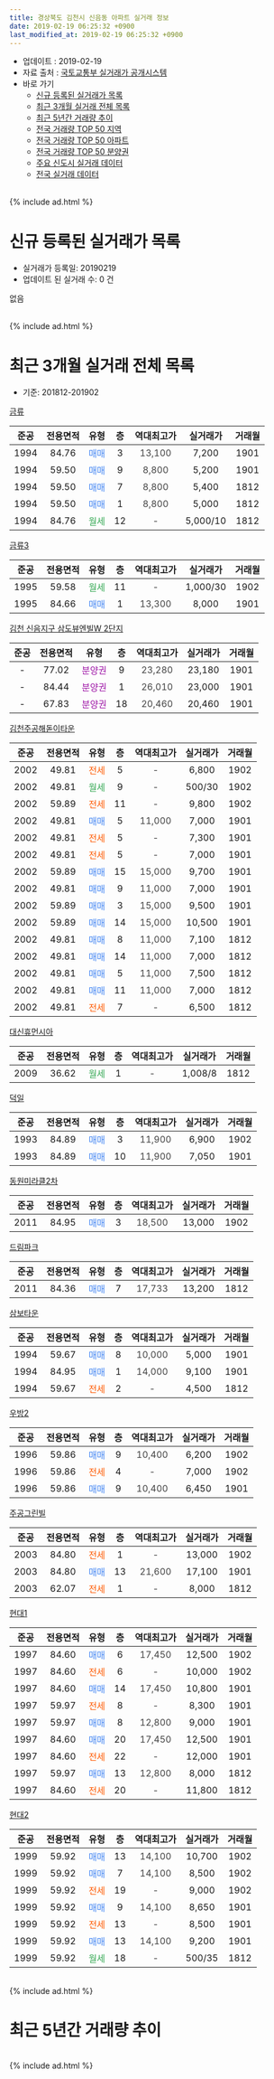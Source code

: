 ```yaml
---
title: 경상북도 김천시 신음동 아파트 실거래 정보
date: 2019-02-19 06:25:32 +0900
last_modified_at: 2019-02-19 06:25:32 +0900
---
```


* 업데이트 : 2019-02-19
* 자료 출처 : [국토교통부 실거래가 공개시스템](http://rt.molit.go.kr)
* 바로 가기
    * [신규 등록된 실거래가 목록](#신규-등록된-실거래가-목록)
    * [최근 3개월 실거래 전체 목록](#최근-3개월-실거래-전체-목록)
    * [최근 5년간 거래량 추이](#최근-5년간-거래량-추이)
    * [전국 거래량 TOP 50 지역](https://ayogom.github.io/apt-trade-info/최근-3개월-전국에서-가장-거래가-많이-발생한-지역)
    * [전국 거래량 TOP 50 아파트](https://ayogom.github.io/apt-trade-info/최근-3개월-전국에서-가장-거래가-많이-발생한-아파트)
    * [전국 거래량 TOP 50 분양권](https://ayogom.github.io/apt-trade-info/최근-3개월-전국에서-가장-거래가-많이-발생한-분양권)
    * [주요 신도시 실거래 데이터](https://ayogom.github.io/apt-trade-info/주요-신도시)
    * [전국 실거래 데이터](https://ayogom.github.io/apt-trade-info/전국)
<br>
{% include ad.html %}
<br>

# 신규 등록된 실거래가 목록
* 실거래가 등록일: 20190219
* 업데이트 된 실거래 수: 0 건

없음

<br>
{% include ad.html %}
<br>

# 최근 3개월 실거래 전체 목록
* 기준: 201812-201902


[금류](https://search.naver.com/search.naver?query=%EA%B2%BD%EC%83%81%EB%B6%81%EB%8F%84+%EA%B9%80%EC%B2%9C%EC%8B%9C+%EC%8B%A0%EC%9D%8C%EB%8F%99+%EA%B8%88%EB%A5%98)

|준공|전용면적|유형|층|역대최고가|실거래가|거래월|
|:---:|:---:|:---:|:---:|:---:|:---:|:---:|
|1994|84.76|<span style="color:#4285f3">매매</span>|3|<span style="color:#444444">13,100</span>|7,200|1901|
|1994|59.50|<span style="color:#4285f3">매매</span>|9|<span style="color:#444444">8,800</span>|5,200|1901|
|1994|59.50|<span style="color:#4285f3">매매</span>|7|<span style="color:#444444">8,800</span>|5,400|1812|
|1994|59.50|<span style="color:#4285f3">매매</span>|1|<span style="color:#444444">8,800</span>|5,000|1812|
|1994|84.76|<span style="color:#34a853">월세</span>|12|<span style="color:#444444">-</span>|5,000/10|1812|

[금류3](https://search.naver.com/search.naver?query=%EA%B2%BD%EC%83%81%EB%B6%81%EB%8F%84+%EA%B9%80%EC%B2%9C%EC%8B%9C+%EC%8B%A0%EC%9D%8C%EB%8F%99+%EA%B8%88%EB%A5%983)

|준공|전용면적|유형|층|역대최고가|실거래가|거래월|
|:---:|:---:|:---:|:---:|:---:|:---:|:---:|
|1995|59.58|<span style="color:#34a853">월세</span>|11|<span style="color:#444444">-</span>|1,000/30|1902|
|1995|84.66|<span style="color:#4285f3">매매</span>|1|<span style="color:#444444">13,300</span>|8,000|1901|

[김천 신음지구 삼도뷰엔빌W 2단지](https://search.naver.com/search.naver?query=%EA%B2%BD%EC%83%81%EB%B6%81%EB%8F%84+%EA%B9%80%EC%B2%9C%EC%8B%9C+%EC%8B%A0%EC%9D%8C%EB%8F%99+%EA%B9%80%EC%B2%9C+%EC%8B%A0%EC%9D%8C%EC%A7%80%EA%B5%AC+%EC%82%BC%EB%8F%84%EB%B7%B0%EC%97%94%EB%B9%8CW+2%EB%8B%A8%EC%A7%80)

|준공|전용면적|유형|층|역대최고가|실거래가|거래월|
|:---:|:---:|:---:|:---:|:---:|:---:|:---:|
|-|77.02|<span style="color:#9C11A5">분양권</span>|9|<span style="color:#444444">23,280</span>|23,180|1901|
|-|84.44|<span style="color:#9C11A5">분양권</span>|1|<span style="color:#444444">26,010</span>|23,000|1901|
|-|67.83|<span style="color:#9C11A5">분양권</span>|18|<span style="color:#444444">20,460</span>|20,460|1901|

[김천주공해돋이타운](https://search.naver.com/search.naver?query=%EA%B2%BD%EC%83%81%EB%B6%81%EB%8F%84+%EA%B9%80%EC%B2%9C%EC%8B%9C+%EC%8B%A0%EC%9D%8C%EB%8F%99+%EA%B9%80%EC%B2%9C%EC%A3%BC%EA%B3%B5%ED%95%B4%EB%8F%8B%EC%9D%B4%ED%83%80%EC%9A%B4)

|준공|전용면적|유형|층|역대최고가|실거래가|거래월|
|:---:|:---:|:---:|:---:|:---:|:---:|:---:|
|2002|49.81|<span style="color:#ff5a00">전세</span>|5|<span style="color:#444444">-</span>|6,800|1902|
|2002|49.81|<span style="color:#34a853">월세</span>|9|<span style="color:#444444">-</span>|500/30|1902|
|2002|59.89|<span style="color:#ff5a00">전세</span>|11|<span style="color:#444444">-</span>|9,800|1902|
|2002|49.81|<span style="color:#4285f3">매매</span>|5|<span style="color:#444444">11,000</span>|7,000|1901|
|2002|49.81|<span style="color:#ff5a00">전세</span>|5|<span style="color:#444444">-</span>|7,300|1901|
|2002|49.81|<span style="color:#ff5a00">전세</span>|5|<span style="color:#444444">-</span>|7,000|1901|
|2002|59.89|<span style="color:#4285f3">매매</span>|15|<span style="color:#444444">15,000</span>|9,700|1901|
|2002|49.81|<span style="color:#4285f3">매매</span>|9|<span style="color:#444444">11,000</span>|7,000|1901|
|2002|59.89|<span style="color:#4285f3">매매</span>|3|<span style="color:#444444">15,000</span>|9,500|1901|
|2002|59.89|<span style="color:#4285f3">매매</span>|14|<span style="color:#444444">15,000</span>|10,500|1901|
|2002|49.81|<span style="color:#4285f3">매매</span>|8|<span style="color:#444444">11,000</span>|7,100|1812|
|2002|49.81|<span style="color:#4285f3">매매</span>|14|<span style="color:#444444">11,000</span>|7,000|1812|
|2002|49.81|<span style="color:#4285f3">매매</span>|5|<span style="color:#444444">11,000</span>|7,500|1812|
|2002|49.81|<span style="color:#4285f3">매매</span>|11|<span style="color:#444444">11,000</span>|7,000|1812|
|2002|49.81|<span style="color:#ff5a00">전세</span>|7|<span style="color:#444444">-</span>|6,500|1812|

[대신휴먼시아](https://search.naver.com/search.naver?query=%EA%B2%BD%EC%83%81%EB%B6%81%EB%8F%84+%EA%B9%80%EC%B2%9C%EC%8B%9C+%EC%8B%A0%EC%9D%8C%EB%8F%99+%EB%8C%80%EC%8B%A0%ED%9C%B4%EB%A8%BC%EC%8B%9C%EC%95%84)

|준공|전용면적|유형|층|역대최고가|실거래가|거래월|
|:---:|:---:|:---:|:---:|:---:|:---:|:---:|
|2009|36.62|<span style="color:#34a853">월세</span>|1|<span style="color:#444444">-</span>|1,008/8|1812|

[덕일](https://search.naver.com/search.naver?query=%EA%B2%BD%EC%83%81%EB%B6%81%EB%8F%84+%EA%B9%80%EC%B2%9C%EC%8B%9C+%EC%8B%A0%EC%9D%8C%EB%8F%99+%EB%8D%95%EC%9D%BC)

|준공|전용면적|유형|층|역대최고가|실거래가|거래월|
|:---:|:---:|:---:|:---:|:---:|:---:|:---:|
|1993|84.89|<span style="color:#4285f3">매매</span>|3|<span style="color:#444444">11,900</span>|6,900|1902|
|1993|84.89|<span style="color:#4285f3">매매</span>|10|<span style="color:#444444">11,900</span>|7,050|1901|

[동원미라클2차](https://search.naver.com/search.naver?query=%EA%B2%BD%EC%83%81%EB%B6%81%EB%8F%84+%EA%B9%80%EC%B2%9C%EC%8B%9C+%EC%8B%A0%EC%9D%8C%EB%8F%99+%EB%8F%99%EC%9B%90%EB%AF%B8%EB%9D%BC%ED%81%B42%EC%B0%A8)

|준공|전용면적|유형|층|역대최고가|실거래가|거래월|
|:---:|:---:|:---:|:---:|:---:|:---:|:---:|
|2011|84.95|<span style="color:#4285f3">매매</span>|3|<span style="color:#444444">18,500</span>|13,000|1902|

[드림파크](https://search.naver.com/search.naver?query=%EA%B2%BD%EC%83%81%EB%B6%81%EB%8F%84+%EA%B9%80%EC%B2%9C%EC%8B%9C+%EC%8B%A0%EC%9D%8C%EB%8F%99+%EB%93%9C%EB%A6%BC%ED%8C%8C%ED%81%AC)

|준공|전용면적|유형|층|역대최고가|실거래가|거래월|
|:---:|:---:|:---:|:---:|:---:|:---:|:---:|
|2011|84.36|<span style="color:#4285f3">매매</span>|7|<span style="color:#444444">17,733</span>|13,200|1812|

[삼보타운](https://search.naver.com/search.naver?query=%EA%B2%BD%EC%83%81%EB%B6%81%EB%8F%84+%EA%B9%80%EC%B2%9C%EC%8B%9C+%EC%8B%A0%EC%9D%8C%EB%8F%99+%EC%82%BC%EB%B3%B4%ED%83%80%EC%9A%B4)

|준공|전용면적|유형|층|역대최고가|실거래가|거래월|
|:---:|:---:|:---:|:---:|:---:|:---:|:---:|
|1994|59.67|<span style="color:#4285f3">매매</span>|8|<span style="color:#444444">10,000</span>|5,000|1901|
|1994|84.95|<span style="color:#4285f3">매매</span>|1|<span style="color:#444444">14,000</span>|9,100|1901|
|1994|59.67|<span style="color:#ff5a00">전세</span>|2|<span style="color:#444444">-</span>|4,500|1812|

[우방2](https://search.naver.com/search.naver?query=%EA%B2%BD%EC%83%81%EB%B6%81%EB%8F%84+%EA%B9%80%EC%B2%9C%EC%8B%9C+%EC%8B%A0%EC%9D%8C%EB%8F%99+%EC%9A%B0%EB%B0%A92)

|준공|전용면적|유형|층|역대최고가|실거래가|거래월|
|:---:|:---:|:---:|:---:|:---:|:---:|:---:|
|1996|59.86|<span style="color:#4285f3">매매</span>|9|<span style="color:#444444">10,400</span>|6,200|1902|
|1996|59.86|<span style="color:#ff5a00">전세</span>|4|<span style="color:#444444">-</span>|7,000|1902|
|1996|59.86|<span style="color:#4285f3">매매</span>|9|<span style="color:#444444">10,400</span>|6,450|1901|

[주공그린빌](https://search.naver.com/search.naver?query=%EA%B2%BD%EC%83%81%EB%B6%81%EB%8F%84+%EA%B9%80%EC%B2%9C%EC%8B%9C+%EC%8B%A0%EC%9D%8C%EB%8F%99+%EC%A3%BC%EA%B3%B5%EA%B7%B8%EB%A6%B0%EB%B9%8C)

|준공|전용면적|유형|층|역대최고가|실거래가|거래월|
|:---:|:---:|:---:|:---:|:---:|:---:|:---:|
|2003|84.80|<span style="color:#ff5a00">전세</span>|1|<span style="color:#444444">-</span>|13,000|1902|
|2003|84.80|<span style="color:#4285f3">매매</span>|13|<span style="color:#444444">21,600</span>|17,100|1901|
|2003|62.07|<span style="color:#ff5a00">전세</span>|1|<span style="color:#444444">-</span>|8,000|1812|

[현대1](https://search.naver.com/search.naver?query=%EA%B2%BD%EC%83%81%EB%B6%81%EB%8F%84+%EA%B9%80%EC%B2%9C%EC%8B%9C+%EC%8B%A0%EC%9D%8C%EB%8F%99+%ED%98%84%EB%8C%801)

|준공|전용면적|유형|층|역대최고가|실거래가|거래월|
|:---:|:---:|:---:|:---:|:---:|:---:|:---:|
|1997|84.60|<span style="color:#4285f3">매매</span>|6|<span style="color:#444444">17,450</span>|12,500|1902|
|1997|84.60|<span style="color:#ff5a00">전세</span>|6|<span style="color:#444444">-</span>|10,000|1902|
|1997|84.60|<span style="color:#4285f3">매매</span>|14|<span style="color:#444444">17,450</span>|10,800|1901|
|1997|59.97|<span style="color:#ff5a00">전세</span>|8|<span style="color:#444444">-</span>|8,300|1901|
|1997|59.97|<span style="color:#4285f3">매매</span>|8|<span style="color:#444444">12,800</span>|9,000|1901|
|1997|84.60|<span style="color:#4285f3">매매</span>|20|<span style="color:#444444">17,450</span>|12,500|1901|
|1997|84.60|<span style="color:#ff5a00">전세</span>|22|<span style="color:#444444">-</span>|12,000|1901|
|1997|59.97|<span style="color:#4285f3">매매</span>|13|<span style="color:#444444">12,800</span>|8,000|1812|
|1997|84.60|<span style="color:#ff5a00">전세</span>|20|<span style="color:#444444">-</span>|11,800|1812|


<script async src="//pagead2.googlesyndication.com/pagead/js/adsbygoogle.js"></script>
<!-- 기본 -->
<ins class="adsbygoogle"
     style="display:block"
     data-ad-client="ca-pub-2446590836940007"
     data-ad-slot="1659523306"
     data-ad-format="auto"
     data-full-width-responsive="true"></ins>
<script>
(adsbygoogle = window.adsbygoogle || []).push({});
</script>


[현대2](https://search.naver.com/search.naver?query=%EA%B2%BD%EC%83%81%EB%B6%81%EB%8F%84+%EA%B9%80%EC%B2%9C%EC%8B%9C+%EC%8B%A0%EC%9D%8C%EB%8F%99+%ED%98%84%EB%8C%802)

|준공|전용면적|유형|층|역대최고가|실거래가|거래월|
|:---:|:---:|:---:|:---:|:---:|:---:|:---:|
|1999|59.92|<span style="color:#4285f3">매매</span>|13|<span style="color:#444444">14,100</span>|10,700|1902|
|1999|59.92|<span style="color:#4285f3">매매</span>|7|<span style="color:#444444">14,100</span>|8,500|1902|
|1999|59.92|<span style="color:#ff5a00">전세</span>|19|<span style="color:#444444">-</span>|9,000|1902|
|1999|59.92|<span style="color:#4285f3">매매</span>|9|<span style="color:#444444">14,100</span>|8,650|1901|
|1999|59.92|<span style="color:#ff5a00">전세</span>|13|<span style="color:#444444">-</span>|8,500|1901|
|1999|59.92|<span style="color:#4285f3">매매</span>|13|<span style="color:#444444">14,100</span>|9,200|1901|
|1999|59.92|<span style="color:#34a853">월세</span>|18|<span style="color:#444444">-</span>|500/35|1812|


<br>
{% include ad.html %}
<br>

# 최근 5년간 거래량 추이


<div style="width:100%;">
    <canvas id="deal_progress" height="200"></canvas>
</div>

<script>
new Chart(document.getElementById("deal_progress"), {
    type: 'line',
    data: {
        labels: ['201402','201403','201404','201405','201406','201407','201408','201409','201410','201411','201412','201501','201502','201503','201504','201505','201506','201507','201508','201509','201510','201511','201512','201601','201602','201603','201604','201605','201606','201607','201608','201609','201610','201611','201612','201701','201702','201703','201704','201705','201706','201707','201708','201709','201710','201711','201712','201801','201802','201803','201804','201805','201806','201807','201808','201809','201810','201811','201812','201901','201902'],
        datasets: [{
            label: '매매',
            pointRadius: 1,
            data: [25, 22, 35, 21, 20, 32, 19, 23, 19, 23, 14, 32, 19, 35, 23, 31, 29, 28, 17, 23, 35, 19, 18, 22, 14, 29, 21, 17, 17, 28, 21, 21, 23, 23, 27, 13, 14, 10, 17, 14, 12, 15, 19, 21, 11, 9, 11, 10, 10, 18, 9, 12, 13, 15, 12, 14, 15, 21, 8, 21, 6],
            borderColor: "rgba(255, 201, 14, 1)",
            backgroundColor: "rgba(255, 201, 14, 0.5)",
            fill: false,
            lineTension: 0
        },{
            label: '전월세',
            pointRadius: 1,
            data: [16, 10, 10, 7, 9, 11, 9, 6, 9, 6, 7, 12, 13, 17, 13, 14, 9, 18, 18, 8, 10, 15, 21, 9, 14, 15, 8, 11, 21, 16, 10, 7, 12, 11, 11, 13, 18, 18, 14, 11, 17, 3, 15, 8, 14, 11, 21, 8, 12, 16, 4, 7, 11, 8, 13, 15, 11, 9, 7, 5, 8],
            borderColor: "rgba(0, 141, 185, 1)",
            backgroundColor: "rgba(0, 141, 185, 0.5)",
            fill: false,
            lineTension: 0
        }
        ]
    },
    options: {
        responsive: true,
        title: {
            display: false
        },
        tooltips: {
            mode: 'index',
            intersect: false
        },
        hover: {
            mode: 'nearest',
            intersect: true
        },
        scales: {
            xAxes: [{
                display: true,
                scaleLabel: {
                    display: true,
                    labelString: '년/월'
                }
            }],
            yAxes: [{
                display: true,
                ticks: {
                    suggestedMin: 0,
                },
                scaleLabel: {
                    display: true,
                    labelString: '실거래 수'
                }
            }]
        }
    }
});

</script>


<br>
{% include ad.html %}
<br>

